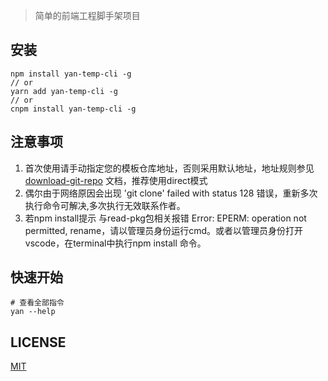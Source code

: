 > 简单的前端工程脚手架项目

## 安装

```shell
npm install yan-temp-cli -g
// or
yarn add yan-temp-cli -g
// or
cnpm install yan-temp-cli -g
```

## 注意事项
1. 首次使用请手动指定您的模板仓库地址，否则采用默认地址，地址规则参见[download-git-repo](https://www.npmjs.com/package/download-git-repo) 文档，推荐使用direct模式
2. 偶尔由于网络原因会出现 'git clone' failed with status 128 错误，重新多次执行命令可解决,多次执行无效联系作者。
3. 若npm install提示 与read-pkg包相关报错 Error: EPERM: operation not permitted, rename，请以管理员身份运行cmd。或者以管理员身份打开vscode，在terminal中执行npm install 命令。

## 快速开始
```shell
# 查看全部指令
yan --help 
```

## LICENSE

[MIT](LICENSE)
